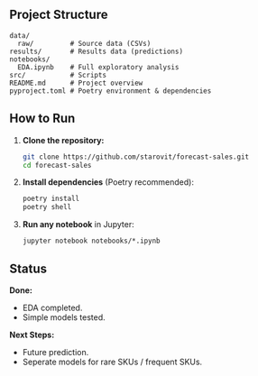 ## Project Structure

```
data/
  raw/         # Source data (CSVs)
results/       # Results data (predictions)
notebooks/
  EDA.ipynb    # Full exploratory analysis
src/           # Scripts
README.md      # Project overview
pyproject.toml # Poetry environment & dependencies
```

## How to Run

1. **Clone the repository:**

   ```bash
   git clone https://github.com/starovit/forecast-sales.git
   cd forecast-sales
   ```

2. **Install dependencies** (Poetry recommended):

   ```bash
   poetry install
   poetry shell
   ```

3. **Run any notebook** in Jupyter:

   ```
   jupyter notebook notebooks/*.ipynb
   ```

## Status

**Done:**
* EDA completed.
* Simple models tested.

**Next Steps:**
* Future prediction.
* Seperate models for rare SKUs / frequent SKUs.